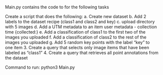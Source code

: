 Main.py contains the code to for the following tasks

Create a script that does the following:
a. Create new dataset
b. Add 2 labels to the dataset recipe (class1 and class2 and key)
c. upload directory with 5 images
d. Add a UTM metadata to an item user metadata - collection time
{collected:<the current time in UTM timestamp>}
e. Add a classification of class1 to the first two of the images you uploaded
f. Add a classification of class2 to the rest of the images you uploaded
g. Add 5 random key points with the label “key” to one item
3. Create a query that selects only image items that have been labeled as “class1”
4. Create a query that retrieves all point annotations from the dataset




Command to run: python3 Main.py
